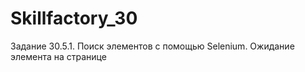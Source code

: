 # Skillfactory_30
Задание 30.5.1. Поиск элементов с помощью Selenium. Ожидание элемента на странице
